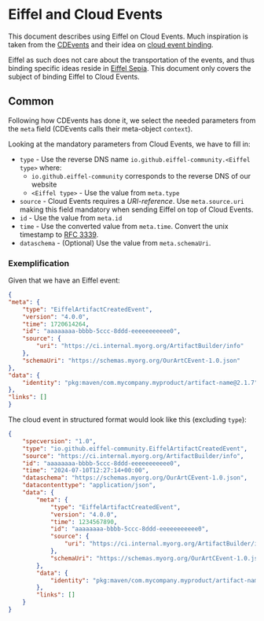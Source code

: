 # Eiffel and Cloud Events

This document describes using Eiffel on Cloud Events.
Much inspiration is taken from the [CDEvents](https://cdevents.dev) and their idea on
[cloud event binding](https://github.com/cdevents/spec/blob/main/cloudevents-binding.md).

Eiffel as such does not care about the transportation of the events, and thus binding specific ideas reside in
[Eiffel Sepia](https://eiffel-community.github.io/eiffel-sepia/). This document only covers the subject of binding
Eiffel to Cloud Events.

## Common

Following how CDEvents has done it, we select the needed parameters from the `meta` field
(CDEvents calls their meta-object `context`).

Looking at the mandatory parameters from Cloud Events, we have to fill in:

- `type` - Use the reverse DNS name `io.github.eiffel-community.<Eiffel type>` where:
  - `io.github.eiffel-community` corresponds to the reverse DNS of our website
  - `<Eiffel type>` - Use the value from `meta.type`
- `source` - Cloud Events requires a *URI-reference*. Use `meta.source.uri` making this field mandatory when sending
  Eiffel on top of Cloud Events.
- `id` - Use the value from `meta.id`
- `time` - Use the converted value from `meta.time`. Convert the unix timestamp to [RFC 3339](https://tools.ietf.org/html/rfc3339).
- `dataschema` - (Optional) Use the value from `meta.schemaUri`.

### Exemplification

Given that we have an Eiffel event:

```JSON
{
"meta": {
    "type": "EiffelArtifactCreatedEvent",
    "version": "4.0.0",
    "time": 1720614264,
    "id": "aaaaaaaa-bbbb-5ccc-8ddd-eeeeeeeeeee0",
    "source": {
        "uri": "https://ci.internal.myorg.org/ArtifactBuilder/info"
    },
    "schemaUri": "https://schemas.myorg.org/OurArtCEvent-1.0.json"
},
"data": {
    "identity": "pkg:maven/com.mycompany.myproduct/artifact-name@2.1.7"
},
"links": []
}
```

The cloud event in structured format would look like this (excluding `type`):

```JSON
{
    "specversion": "1.0",
    "type": "io.github.eiffel-community.EiffelArtifactCreatedEvent",    # Same as meta.type prefixed with our reverse DNS
    "source": "https://ci.internal.myorg.org/ArtifactBuilder/info",     # Same as data.meta.source.uri
    "id": "aaaaaaaa-bbbb-5ccc-8ddd-eeeeeeeeeee0",                       # Same as data.meta.id
    "time": "2024-07-10T12:27:14+00:00",                                # NOTE: different format,
    "dataschema": "https://schemas.myorg.org/OurArtCEvent-1.0.json",    # Same as data.meta.schemaUri (optional)
    "datacontenttype": "application/json",
    "data": {
        "meta": {
            "type": "EiffelArtifactCreatedEvent",
            "version": "4.0.0",
            "time": 1234567890,
            "id": "aaaaaaaa-bbbb-5ccc-8ddd-eeeeeeeeeee0",
            "source": {
                "uri": "https://ci.internal.myorg.org/ArtifactBuilder/info"
            },
            "schemaUri": "https://schemas.myorg.org/OurArtCEvent-1.0.json"
        },
        "data": {
            "identity": "pkg:maven/com.mycompany.myproduct/artifact-name@2.1.7"
        },
        "links": []
    }
}
```